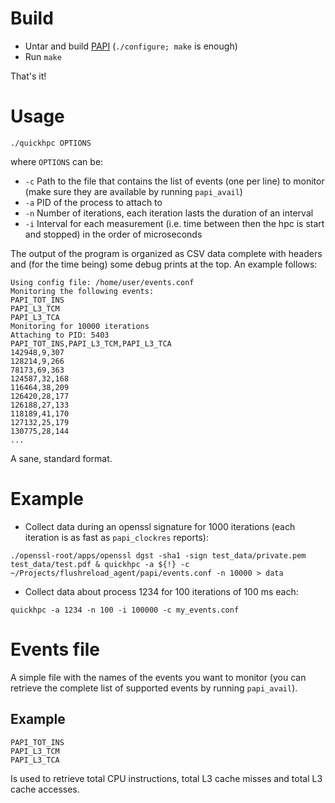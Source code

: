 # Build

* Untar and build [PAPI](http://icl.cs.utk.edu/papi/) (`./configure; make` is enough)
* Run `make`

That's it!

# Usage

`./quickhpc OPTIONS`

where `OPTIONS` can be:

* `-c` Path to the file that contains the list of events (one per line) to monitor (make sure they are available by running `papi_avail`)
* `-a` PID of the process to attach to
* `-n` Number of iterations, each iteration lasts the duration of an interval
* `-i` Interval for each measurement (i.e. time between then the hpc is start and stopped) in the order of microseconds

The output of the program is organized as CSV data complete with headers and (for the time being) some debug prints at the top. An example follows:

	Using config file: /home/user/events.conf
	Monitoring the following events:
	PAPI_TOT_INS
	PAPI_L3_TCM
	PAPI_L3_TCA
	Monitoring for 10000 iterations
	Attaching to PID: 5403
	PAPI_TOT_INS,PAPI_L3_TCM,PAPI_L3_TCA
	142948,9,307
	128214,9,266
	78173,69,363
	124587,32,168
	116464,38,209
	126420,28,177
	126188,27,133
	118189,41,170
	127132,25,179
	130775,28,144
	...

A sane, standard format.

# Example

* Collect data during an openssl signature for 1000 iterations (each iteration is as fast as `papi_clockres` reports):

`./openssl-root/apps/openssl dgst -sha1 -sign test_data/private.pem test_data/test.pdf & quickhpc -a ${!} -c ~/Projects/flushreload_agent/papi/events.conf -n 10000 > data`

* Collect data about process 1234 for 100 iterations of 100 ms each:

`quickhpc -a 1234 -n 100 -i 100000 -c my_events.conf`

# Events file

A simple file with the names of the events you want to monitor (you can retrieve the complete list of supported events by running `papi_avail`).

## Example

    PAPI_TOT_INS
    PAPI_L3_TCM
    PAPI_L3_TCA

Is used to retrieve total CPU instructions, total L3 cache misses and total L3 cache accesses.
